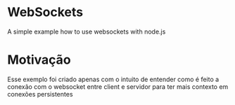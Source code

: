 # WebSockets

A simple example how to use websockets with node.js

# Motivação

Esse exemplo foi criado apenas com o intuito de entender como é feito a conexão com o websocket entre client e servidor para ter mais contexto em conexões persistentes 

